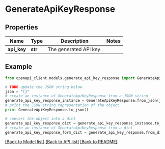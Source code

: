 # GenerateApiKeyResponse


## Properties
Name | Type | Description | Notes
------------ | ------------- | ------------- | -------------
**api_key** | **str** | The generated API key. | 

## Example

```python
from openapi_client.models.generate_api_key_response import GenerateApiKeyResponse

# TODO update the JSON string below
json = "{}"
# create an instance of GenerateApiKeyResponse from a JSON string
generate_api_key_response_instance = GenerateApiKeyResponse.from_json(json)
# print the JSON string representation of the object
print GenerateApiKeyResponse.to_json()

# convert the object into a dict
generate_api_key_response_dict = generate_api_key_response_instance.to_dict()
# create an instance of GenerateApiKeyResponse from a dict
generate_api_key_response_form_dict = generate_api_key_response.from_dict(generate_api_key_response_dict)
```
[[Back to Model list]](../README.md#documentation-for-models) [[Back to API list]](../README.md#documentation-for-api-endpoints) [[Back to README]](../README.md)



